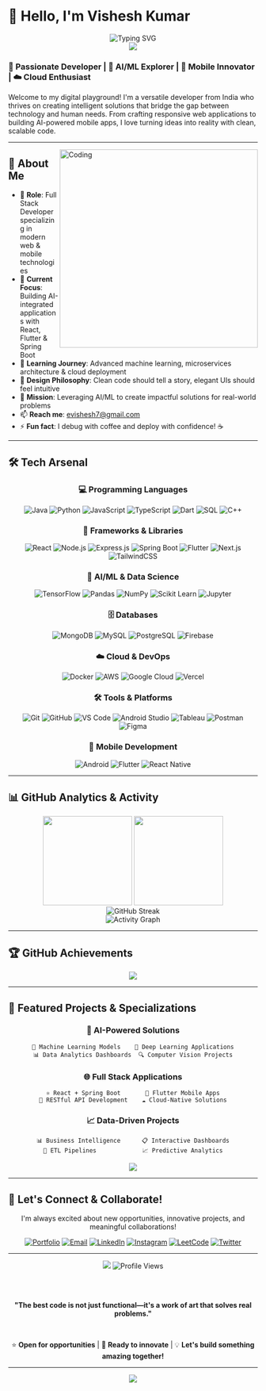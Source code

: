 # 👋 Hello, I'm Vishesh Kumar

<div align="center">
  <img src="https://readme-typing-svg.herokuapp.com?font=Fira+Code&size=28&pause=1000&color=00D9FF&center=true&vCenter=true&width=600&lines=Full+Stack+Developer;AI%2FML+Enthusiast;Mobile+App+Developer;Problem+Solver+%26+Innovator" alt="Typing SVG" />
</div>

<div align="center">
  <img src="https://user-images.githubusercontent.com/73097560/115834477-dbab4500-a447-11eb-908a-139a6edaec5c.gif">
</div>

### 🚀 Passionate Developer | 🤖 AI/ML Explorer | 📱 Mobile Innovator | ☁️ Cloud Enthusiast

Welcome to my digital playground! I'm a versatile developer from India who thrives on creating intelligent solutions that bridge the gap between technology and human needs. From crafting responsive web applications to building AI-powered mobile apps, I love turning ideas into reality with clean, scalable code.

---

<img align="right" alt="Coding" width="400" src="https://cdn.dribbble.com/users/1162077/screenshots/3848914/programmer.gif">

## 🎯 About Me

- 💼 **Role**: Full Stack Developer specializing in modern web & mobile technologies  
- 🔭 **Current Focus**: Building AI-integrated applications with React, Flutter & Spring Boot
- 🌱 **Learning Journey**: Advanced machine learning, microservices architecture & cloud deployment
- 🎨 **Design Philosophy**: Clean code should tell a story, elegant UIs should feel intuitive
- 🚀 **Mission**: Leveraging AI/ML to create impactful solutions for real-world problems
- 📫 **Reach me**: [evishesh7@gmail.com](mailto:evishesh7@gmail.com)
- ⚡ **Fun fact**: I debug with coffee and deploy with confidence! ☕

---

## 🛠️ Tech Arsenal

<div align="center">

### 💻 Programming Languages
![Java](https://img.shields.io/badge/Java-ED8B00?style=for-the-badge&logo=openjdk&logoColor=white)
![Python](https://img.shields.io/badge/Python-3776AB?style=for-the-badge&logo=python&logoColor=white)
![JavaScript](https://img.shields.io/badge/JavaScript-F7DF1E?style=for-the-badge&logo=javascript&logoColor=black)
![TypeScript](https://img.shields.io/badge/TypeScript-007ACC?style=for-the-badge&logo=typescript&logoColor=white)
![Dart](https://img.shields.io/badge/Dart-0175C2?style=for-the-badge&logo=dart&logoColor=white)
![SQL](https://img.shields.io/badge/SQL-336791?style=for-the-badge&logo=postgresql&logoColor=white)
![C++](https://img.shields.io/badge/C++-00599C?style=for-the-badge&logo=cplusplus&logoColor=white)

### 🚀 Frameworks & Libraries
![React](https://img.shields.io/badge/React-20232A?style=for-the-badge&logo=react&logoColor=61DAFB)
![Node.js](https://img.shields.io/badge/Node.js-43853D?style=for-the-badge&logo=node.js&logoColor=white)
![Express.js](https://img.shields.io/badge/Express.js-404D59?style=for-the-badge&logo=express&logoColor=white)
![Spring Boot](https://img.shields.io/badge/Spring_Boot-6DB33F?style=for-the-badge&logo=spring-boot&logoColor=white)
![Flutter](https://img.shields.io/badge/Flutter-02569B?style=for-the-badge&logo=flutter&logoColor=white)
![Next.js](https://img.shields.io/badge/Next.js-000000?style=for-the-badge&logo=nextdotjs&logoColor=white)
![TailwindCSS](https://img.shields.io/badge/Tailwind_CSS-38B2AC?style=for-the-badge&logo=tailwind-css&logoColor=white)

### 🤖 AI/ML & Data Science
![TensorFlow](https://img.shields.io/badge/TensorFlow-FF6F00?style=for-the-badge&logo=tensorflow&logoColor=white)
![Pandas](https://img.shields.io/badge/Pandas-150458?style=for-the-badge&logo=pandas&logoColor=white)
![NumPy](https://img.shields.io/badge/NumPy-013243?style=for-the-badge&logo=numpy&logoColor=white)
![Scikit Learn](https://img.shields.io/badge/scikit_learn-F7931E?style=for-the-badge&logo=scikit-learn&logoColor=white)
![Jupyter](https://img.shields.io/badge/Jupyter-F37626?style=for-the-badge&logo=jupyter&logoColor=white)

### 🗄️ Databases
![MongoDB](https://img.shields.io/badge/MongoDB-4EA94B?style=for-the-badge&logo=mongodb&logoColor=white)
![MySQL](https://img.shields.io/badge/MySQL-005C84?style=for-the-badge&logo=mysql&logoColor=white)
![PostgreSQL](https://img.shields.io/badge/PostgreSQL-316192?style=for-the-badge&logo=postgresql&logoColor=white)
![Firebase](https://img.shields.io/badge/Firebase-FFCA28?style=for-the-badge&logo=firebase&logoColor=black)

### ☁️ Cloud & DevOps
![Docker](https://img.shields.io/badge/Docker-2496ED?style=for-the-badge&logo=docker&logoColor=white)
![AWS](https://img.shields.io/badge/Amazon_AWS-FF9900?style=for-the-badge&logo=amazonaws&logoColor=white)
![Google Cloud](https://img.shields.io/badge/Google_Cloud-4285F4?style=for-the-badge&logo=google-cloud&logoColor=white)
![Vercel](https://img.shields.io/badge/Vercel-000000?style=for-the-badge&logo=vercel&logoColor=white)

### 🛠️ Tools & Platforms
![Git](https://img.shields.io/badge/Git-F05032?style=for-the-badge&logo=git&logoColor=white)
![GitHub](https://img.shields.io/badge/GitHub-100000?style=for-the-badge&logo=github&logoColor=white)
![VS Code](https://img.shields.io/badge/VS_Code-007ACC?style=for-the-badge&logo=visual-studio-code&logoColor=white)
![Android Studio](https://img.shields.io/badge/Android_Studio-3DDC84?style=for-the-badge&logo=android-studio&logoColor=white)
![Tableau](https://img.shields.io/badge/Tableau-E97627?style=for-the-badge&logo=tableau&logoColor=white)
![Postman](https://img.shields.io/badge/Postman-FF6C37?style=for-the-badge&logo=postman&logoColor=white)
![Figma](https://img.shields.io/badge/Figma-F24E1E?style=for-the-badge&logo=figma&logoColor=white)

### 📱 Mobile Development
![Android](https://img.shields.io/badge/Android-3DDC84?style=for-the-badge&logo=android&logoColor=white)
![Flutter](https://img.shields.io/badge/Flutter-02569B?style=for-the-badge&logo=flutter&logoColor=white)
![React Native](https://img.shields.io/badge/React_Native-20232A?style=for-the-badge&logo=react&logoColor=61DAFB)

</div>

---

## 📊 GitHub Analytics & Activity

<div align="center">
  <img height="180em" src="https://github-readme-stats.vercel.app/api?username=itsracoon&show_icons=true&theme=radical&include_all_commits=true&count_private=true&border_radius=20"/>
  <img height="180em" src="https://github-readme-stats.vercel.app/api/top-langs/?username=itsracoon&layout=compact&langs_count=10&theme=radical&border_radius=20"/>
</div>

<div align="center">
  <img src="https://github-readme-streak-stats.herokuapp.com/?user=itsracoon&theme=radical&border_radius=20" alt="GitHub Streak"/>
</div>

<div align="center">
  <img src="https://github-readme-activity-graph.vercel.app/graph?username=itsracoon&theme=react-dark&hide_border=true&area=true" alt="Activity Graph"/>
</div>

---

## 🏆 GitHub Achievements

<div align="center">
  <img src="https://github-profile-trophy.vercel.app/?username=itsracoon&theme=radical&no-frame=true&no-bg=false&margin-w=4&row=2&column=4"/>
</div>

---

## 🌟 Featured Projects & Specializations

<div align="center">

### 🎯 **AI-Powered Solutions**
```
🤖 Machine Learning Models    🧠 Deep Learning Applications
📊 Data Analytics Dashboards  🔍 Computer Vision Projects
```

### 🌐 **Full Stack Applications**
```
⚛️ React + Spring Boot       📱 Flutter Mobile Apps
🚀 RESTful API Development    ☁️ Cloud-Native Solutions
```

### 📈 **Data-Driven Projects**
```
📊 Business Intelligence      📋 Interactive Dashboards
🔄 ETL Pipelines             📈 Predictive Analytics
```

</div>

<div align="center">
  <a href="https://new-portfolio-porq.onrender.com/" target="_blank">
    <img src="https://img.shields.io/badge/🌟_View_My_Portfolio-FF6B6B?style=for-the-badge&logo=vercel&logoColor=white"/>
  </a>
</div>

---


## 🤝 Let's Connect & Collaborate!

<div align="center">

I'm always excited about new opportunities, innovative projects, and meaningful collaborations!

[![Portfolio](https://img.shields.io/badge/🌐_Portfolio-000000?style=for-the-badge&logo=vercel&logoColor=white)](https://new-portfolio-porq.onrender.com/)
[![Email](https://img.shields.io/badge/📧_Email-D14836?style=for-the-badge&logo=gmail&logoColor=white)](mailto:evishesh7@gmail.com)
[![LinkedIn](https://img.shields.io/badge/💼_LinkedIn-0077B5?style=for-the-badge&logo=linkedin&logoColor=white)](https://linkedin.com/in/visheshkumar)
[![Instagram](https://img.shields.io/badge/📸_Instagram-E4405F?style=for-the-badge&logo=instagram&logoColor=white)](https://instagram.com/xvisheshkumarx)
[![LeetCode](https://img.shields.io/badge/⚡_LeetCode-FFA116?style=for-the-badge&logo=leetcode&logoColor=black)](https://leetcode.com/mysticrogger)
[![Twitter](https://img.shields.io/badge/🐦_Twitter-1DA1F2?style=for-the-badge&logo=twitter&logoColor=white)](https://twitter.com/visheshkumar)

</div>

---

<div align="center">
  <img src="https://user-images.githubusercontent.com/73097560/115834477-dbab4500-a447-11eb-908a-139a6edaec5c.gif">
  
  <img src="https://komarev.com/ghpvc/?username=itsracoon&label=Profile%20Views&color=brightgreen&style=for-the-badge" alt="Profile Views"/>
  
  <br><br>
  
  **"The best code is not just functional—it's a work of art that solves real problems."**
  
  <br>
  
  ⭐ **Open for opportunities** | 🚀 **Ready to innovate** | 💡 **Let's build something amazing together!**
</div>

---

<div align="center">
  <img src="https://capsule-render.vercel.app/api?type=waving&color=gradient&height=60&section=footer"/>
</div>
